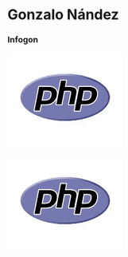 # Gonzalo Nández
### Infogon

![Logos](images/logos.gif)

<img src="https://github.com/Gonzalo2310/Gonzalo2310/blob/master/images/logos.gif" alt="Logos"/>

<!--
**Gonzalo2310/Gonzalo2310** is a ✨ _special_ ✨ repository because its `README.md` (this file) appears on your GitHub profile.
Here are some ideas to get you started:
- 🔭 I’m currently working on ...
- 🌱 I’m currently learning ...
- 👯 I’m looking to collaborate on ...
- 🤔 I’m looking for help with ...
- 💬 Ask me about ...
- 📫 How to reach me: ...
- 😄 Pronouns: ...
- ⚡ Fun fact: ...
-->
